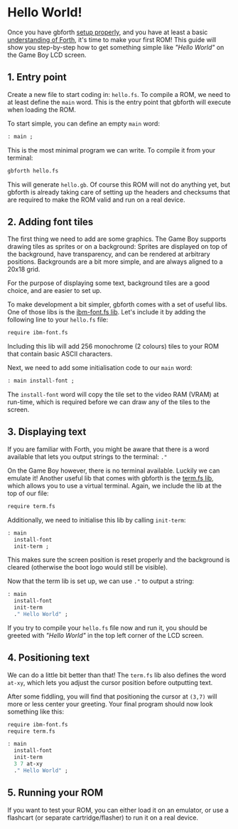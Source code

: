 # Hello World!

Once you have gbforth [setup properly](./setup.md), and you have at least a
basic [understanding of Forth](./forth-crash-course.md), it's time to make your
first ROM! This guide will show you step-by-step how to get something simple
like _"Hello World"_ on the Game Boy LCD screen.

## 1. Entry point

Create a new file to start coding in: `hello.fs`. To compile a ROM, we need to
at least define the `main` word. This is the entry point that gbforth will
execute when loading the ROM.

To start simple, you can define an empty `main` word:

```fs
: main ;
```

This is the most minimal program we can write. To compile it from your terminal:

```sh
gbforth hello.fs
```

This will generate `hello.gb`. Of course this ROM will not do anything yet, but
gbforth is already taking care of setting up the headers and checksums that are
required to make the ROM valid and run on a real device.

## 2. Adding font tiles

The first thing we need to add are some graphics. The Game Boy supports drawing
tiles as sprites or on a background: Sprites are displayed on top of the
background, have transparency, and can be rendered at arbitrary positions.
Backgrounds are a bit more simple, and are always aligned to a 20x18 grid.

For the purpose of displaying some text, background tiles are a good choice, and
are easier to set up.

To make development a bit simpler, gbforth comes with a set of useful libs. One
of those libs is the [ibm-font.fs lib](./libs/ibm-font.fs). Let's include it by
adding the following line to your `hello.fs` file:

```fs
require ibm-font.fs
```

Including this lib will add 256 monochrome (2 colours) tiles to your ROM that
contain basic ASCII characters.

Next, we need to add some initialisation code to our `main` word:

```fs
: main install-font ;
```

The `install-font` word will copy the tile set to the video RAM (VRAM) at
run-time, which is required before we can draw any of the tiles to the screen.

## 3. Displaying text

If you are familiar with Forth, you might be aware that there is a word
available that lets you output strings to the terminal: `."`

On the Game Boy however, there is no terminal available. Luckily we can emulate
it! Another useful lib that comes with gbforth is the
[term.fs lib](./libs/term.fs), which allows you to use a virtual terminal.
Again, we include the lib at the top of our file:

```fs
require term.fs
```

Additionally, we need to initialise this lib by calling `init-term`:

```fs
: main
  install-font
  init-term ;
```

This makes sure the screen position is reset properly and the background is
cleared (otherwise the boot logo would still be visible).

Now that the term lib is set up, we can use `."` to output a string:

```fs
: main
  install-font
  init-term
  ." Hello World" ;
```

If you try to compile your `hello.fs` file now and run it, you should be greeted
with _"Hello World"_ in the top left corner of the LCD screen.

## 4. Positioning text

We can do a little bit better than that! The `term.fs` lib also defines the word
`at-xy`, which lets you adjust the cursor position before outputting text.

After some fiddling, you will find that positioning the cursor at `(3,7)` will
more or less center your greeting. Your final program should now look something
like this:

```fs
require ibm-font.fs
require term.fs

: main
  install-font
  init-term
  3 7 at-xy
  ." Hello World" ;
```

## 5. Running your ROM

If you want to test your ROM, you can either load it on an emulator, or use a
flashcart (or separate cartridge/flasher) to run it on a real device.
